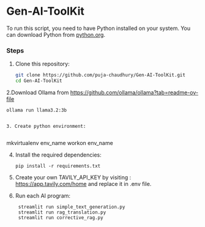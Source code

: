# Gen-AI-ToolKit

To run this script, you need to have Python installed on your system. You can download Python from [python.org](https://www.python.org/downloads/).

### Steps

1. Clone this repository:

   ```bash
   git clone https://github.com/puja-chaudhury/Gen-AI-ToolKit.git
   cd Gen-AI-ToolKit
   
2.Download Ollama from https://github.com/ollama/ollama?tab=readme-ov-file

  ```
  ollama run llama3.2:3b


3. Create python environment:
   
   ```
   mkvirtualenv env_name
   workon env_name

4. Install the required dependencies:

   ```
   pip install -r requirements.txt
   
5. Create your own TAVILY_API_KEY by visiting : https://app.tavily.com/home and replace it in .env file.

6. Run each AI program:

   ```
    streamlit run simple_text_generation.py
    streamlit run rag_translation.py
    streamlit run corrective_rag.py
